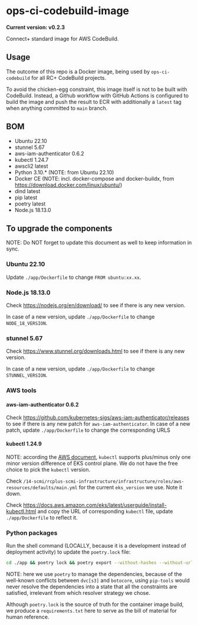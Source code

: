 # ops-ci-codebuild-image

**Current version: v0.2.3**

Connect+ standard image for AWS CodeBuild.

## Usage

The outcome of this repo is a Docker image, being used by `ops-ci-codebuild` for all RC+ CodeBuild projects.

To avoid the chicken-egg constraint, this image itself is not to be built with CodeBuild. Instead, a Github workflow with GitHub Actions
is configured to build the image and push the result to ECR with additionally a `latest` tag when anything committed to `main` branch.  

## BOM

* Ubuntu 22.10
* stunnel 5.67
* aws-iam-authenticator 0.6.2
* kubectl 1.24.7
* awscli2 latest
* Python 3.10.* (NOTE: from Ubuntu 22.10)
* Docker CE (NOTE: incl. docker-compose and docker-buildx, from https://download.docker.com/linux/ubuntu/)
* dind latest
* pip latest
* poetry latest
* Node.js 18.13.0

## To upgrade the components

NOTE: Do NOT forget to update this document as well to keep information in sync.

### Ubuntu 22.10

Update `./app/Dockerfile` to change `FROM ubuntu:xx.xx`.

### Node.js 18.13.0

Check https://nodejs.org/en/download/ to see if there is any new version.

In case of a new version, update `./app/Dockerfile` to change `NODE_18_VERSION`.

### stunnel 5.67

Check https://www.stunnel.org/downloads.html to see if there is any new version.

In case of a new version, update `./app/Dockerfile` to change `STUNNEL_VERSION`. 

### AWS tools

#### aws-iam-authenticator 0.6.2 

Check https://github.com/kubernetes-sigs/aws-iam-authenticator/releases to see if there is any new patch for `aws-iam-authenticator`.
In case of a new patch, update `./app/Dockerfile` to change the corresponding URLS

#### kubectl 1.24.9

NOTE: according the [AWS document](https://docs.aws.amazon.com/eks/latest/userguide/install-kubectl.html), `kubectl` supports plus/minus
only one minor version difference of EKS control plane. We do not have the free choice to pick the `kubectl` version.

Check `/14-scmi/rcplus-scmi-infrastructure/infrastructure/roles/aws-resources/defaults/main.yml` for the current `eks_version` we use.
Note it down.

Check https://docs.aws.amazon.com/eks/latest/userguide/install-kubectl.html and copy the URL of corresponding `kubectl` file, update
`./app/Dockerfile` to reflect it.

### Python packages

Run the shell command (LOCALLY, because it is a development instead of deployment activity) to update the `poetry.lock` file: 
```bash
cd ./app && poetry lock && poetry export --without-hashes --without-urls  | grep -iv pywin32= | sed -E 's/(.*)\ ;.*/\1/g' > requirements.txt && cd ..
```

NOTE: here we use `poetry` to manage the dependencies, because of the well-known conflicts between `dvc[s3]` and `botocore`, using
`pip-tools` would never resolve the dependencies into a state that all the constraints are satisfied, irrelevant from which resolver
strategy we chose.

Although `poetry.lock` is the source of truth for the container image build, we produce a `requirements.txt` here to serve as the bill
of material for human reference.
